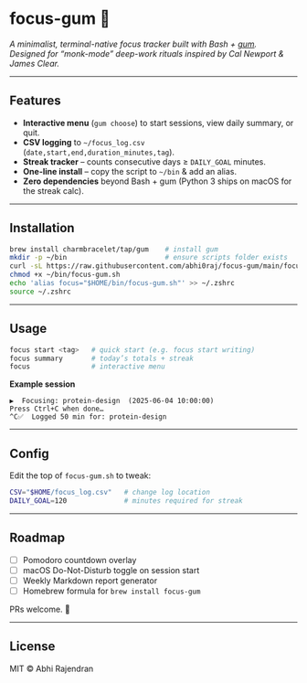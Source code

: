 # focus-gum 🧠

*A minimalist, terminal-native focus tracker built with Bash + [gum](https://github.com/charmbracelet/gum).  
Designed for “monk-mode” deep-work rituals inspired by Cal Newport & James Clear.*

---

## Features
- **Interactive menu** (`gum choose`) to start sessions, view daily summary, or quit.
- **CSV logging** to `~/focus_log.csv`  (`date,start,end,duration_minutes,tag`).
- **Streak tracker** – counts consecutive days ≥ `DAILY_GOAL` minutes.
- **One-line install** – copy the script to `~/bin` & add an alias.
- **Zero dependencies** beyond Bash + gum (Python 3 ships on macOS for the streak calc).

---

## Installation

```bash
brew install charmbracelet/tap/gum    # install gum
mkdir -p ~/bin                        # ensure scripts folder exists
curl -sL https://raw.githubusercontent.com/abhi0raj/focus-gum/main/focus-gum.sh -o ~/bin/focus-gum.sh
chmod +x ~/bin/focus-gum.sh
echo 'alias focus="$HOME/bin/focus-gum.sh"' >> ~/.zshrc
source ~/.zshrc
```

---

## Usage

```bash
focus start <tag>   # quick start (e.g. focus start writing)
focus summary       # today’s totals + streak
focus               # interactive menu
```

**Example session**

```text
▶️  Focusing: protein-design  (2025-06-04 10:00:00)
Press Ctrl+C when done…
^C✅  Logged 50 min for: protein-design
```

---

## Config

Edit the top of `focus-gum.sh` to tweak:

```bash
CSV="$HOME/focus_log.csv"   # change log location
DAILY_GOAL=120              # minutes required for streak
```

---

## Roadmap

- [ ] Pomodoro countdown overlay
- [ ] macOS Do-Not-Disturb toggle on session start
- [ ] Weekly Markdown report generator
- [ ] Homebrew formula for `brew install focus-gum`

PRs welcome. 🎉

---

## License
MIT © Abhi Rajendran
